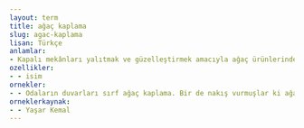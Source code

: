 ```yaml
---
layout: term
title: ağaç kaplama
slug: agac-kaplama
lisan: Türkçe
anlamlar:
- Kapalı mekânları yalıtmak ve güzelleştirmek amacıyla ağaç ürünlerinden yararlanılarak yapılan kaplama
ozellikler:
- - isim
ornekler:
- - Odaların duvarları sırf ağaç kaplama. Bir de nakış vurmuşlar ki ağaçlara, görmeye değer.
orneklerkaynak:
- - Yaşar Kemal
---
```

